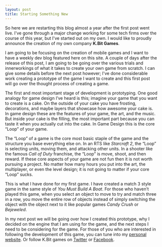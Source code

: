 ```yaml
---
layout: post
title: Starting Something New
---
```


So here we are restarting this blog almost a year after the first post went live. I've gone through a major change working for some tech firms over the course of this year, but I've started out on my own. I would like to proudly announce the creation of my own company **K.Bit Games**. 

I am going to be focusing on the creation of mobile games and I want to have a weekly dev blog featured here on this site. A couple of days after the release of this post, I am going to be going over the various trials and innerworkings of what it takes to create your own game from scratch. I can give some details before the next post however; I've done considerable work creating a prototype of the game I want to create and this first post will go over the thought process of creating a game.

The first and most important stage of development is prototyping. One good analogy for game design I’ve heard is this; imagine your game that you want to create is a cake. On the outside of your cake you have frosting, decorations, and maybe layers that showcase how awesome your cake is. In game design these are the features of your game, the art, and the music. But inside your cake is the filling, the most important part because you can taste it when you actually cut into the cake. In Game Design this is the core “Loop” of your game.

The “Loop” of a game is the core most basic staple of the game and the structure you base everything else on. In an RTS like *Starcraft 2*, the “Loop” is selecting units, moving them, and attacking other units. In a shooter like the famous *Call of Duty* franchise, the “Loop” is move, shoot, and then reward. If these core aspects of your game are not fun then it is not worth pursuing a project. No matter how many hours you put into the art, the multiplayer, or even the level design; it is not going to matter if your core “Loop” sucks.

This is what I have done for my first game. I have created a match 3 style game in the same style of *You Must Build A Boat*. For those who haven’t played this game, when you select an object to move to try and match three in a row, you move the entire row of objects instead of simply switching the object with the object next to it like popular games *Candy Crush* or *Bejeweled*.

In my next post we will be going over how I created this prototype, why I decided on the engine that I am using for the game, and the next steps I need to be considering for the game. For those of you who are interested in following the development of this game, you can tune into my [personal website](../../../). Or follow K.Bit games on [Twitter](http://twitter.com/K_BitGames) or [Facebook](http://facebook.com/KBitGames).
